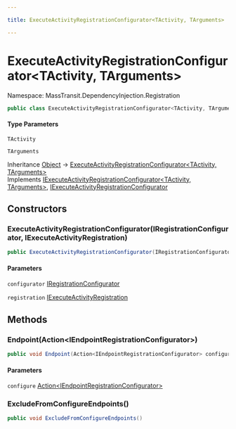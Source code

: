 ```yaml
---

title: ExecuteActivityRegistrationConfigurator<TActivity, TArguments>

---
```


# ExecuteActivityRegistrationConfigurator\<TActivity, TArguments\>

Namespace: MassTransit.DependencyInjection.Registration

```csharp
public class ExecuteActivityRegistrationConfigurator<TActivity, TArguments> : IExecuteActivityRegistrationConfigurator<TActivity, TArguments>, IExecuteActivityRegistrationConfigurator
```

#### Type Parameters

`TActivity`<br/>

`TArguments`<br/>

Inheritance [Object](https://learn.microsoft.com/en-us/dotnet/api/system.object) → [ExecuteActivityRegistrationConfigurator\<TActivity, TArguments\>](../masstransit-dependencyinjection-registration/executeactivityregistrationconfigurator-2)<br/>
Implements [IExecuteActivityRegistrationConfigurator\<TActivity, TArguments\>](../../masstransit-abstractions/masstransit/iexecuteactivityregistrationconfigurator-2), [IExecuteActivityRegistrationConfigurator](../../masstransit-abstractions/masstransit/iexecuteactivityregistrationconfigurator)

## Constructors

### **ExecuteActivityRegistrationConfigurator(IRegistrationConfigurator, IExecuteActivityRegistration)**

```csharp
public ExecuteActivityRegistrationConfigurator(IRegistrationConfigurator configurator, IExecuteActivityRegistration registration)
```

#### Parameters

`configurator` [IRegistrationConfigurator](../masstransit/iregistrationconfigurator)<br/>

`registration` [IExecuteActivityRegistration](../masstransit-configuration/iexecuteactivityregistration)<br/>

## Methods

### **Endpoint(Action\<IEndpointRegistrationConfigurator\>)**

```csharp
public void Endpoint(Action<IEndpointRegistrationConfigurator> configure)
```

#### Parameters

`configure` [Action\<IEndpointRegistrationConfigurator\>](https://learn.microsoft.com/en-us/dotnet/api/system.action-1)<br/>

### **ExcludeFromConfigureEndpoints()**

```csharp
public void ExcludeFromConfigureEndpoints()
```
